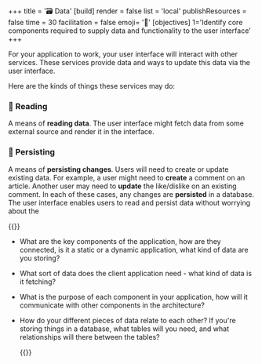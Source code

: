 +++
title = '🗃️ Data'
[build]
    render = false
    list = 'local'
    publishResources = false
time = 30
facilitation = false
emoji= '🧩'
[objectives]
    1='Identify core components required to supply data and functionality to the user interface'
+++

For your application to work, your user interface will interact with other services. These services provide data and ways to update this data via the user interface.

Here are the kinds of things these services may do:

### 📖 Reading

A means of **reading data**. The user interface might fetch data from some external source and render it in the interface.

### 💾 Persisting

A means of **persisting changes**. Users will need to create or update existing data. For example, a user might need to **create** a comment on an article. Another user may need to **update** the like/dislike on an existing comment. In each of these cases, any changes are **persisted** in a database. The user interface enables users to read and persist data without worrying about the

{{<note type="activity" title="Discuss">}}

- What are the key components of the application, how are they connected, is it a static or a dynamic application, what kind of data are you storing?

- What sort of data does the client application need - what kind of data is it fetching?

- What is the purpose of each component in your application, how will it communicate with other components in the architecture?
- How do your different pieces of data relate to each other? If you're storing things in a database, what tables will you need, and what relationships will there between the tables?

  {{</note>}}
